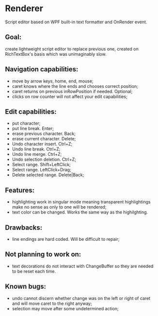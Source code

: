 # Renderer
Script editor based on WPF built-in text formatter and OnRender event.

## Goal:
create lightweight script editor to replace previous one, created on RichTextBox's basis which was unimaginably slow.

## Navigation capabilities:
- move by arrow keys, home, end, mouse; 
- caret knows where the line ends and chooses correct position;
- caret returns on previous inRowPosition if needed. Optional;
- clicks on row counter will not affect your edit capabilities;

## Edit capabilities:
- put character;
- put line break. Enter;
- erase previous character. Back;
- erase current character. Delete;
- Undo character insert. Ctrl+Z;
- Undo line break. Ctrl+Z;
- Undo line merge. Ctrl+Z;
- Undo selection deletion. Ctrl+Z;
- Select range. Shift+LeftClick;
- Select range. LeftClick+Drag;
- Delete selected range. Delete|Back;

## Features:
- highlighting work in singular mode meaning transparent highlightings make no sense as only to one will be rendered;
- text color can be changed. Works the same way as the highilghting.

## Drawbacks:
- line endings are hard coded. Will be difficult to repair;

## Not planning to work on:
- text decorations do not interact with ChangeBuffer so they are needed to be reset each time.

## Known bugs:
- undo cannot discern whether change was on the left or right of caret and will move caret to the right anyway;
- selection may move after some undetermined action;

